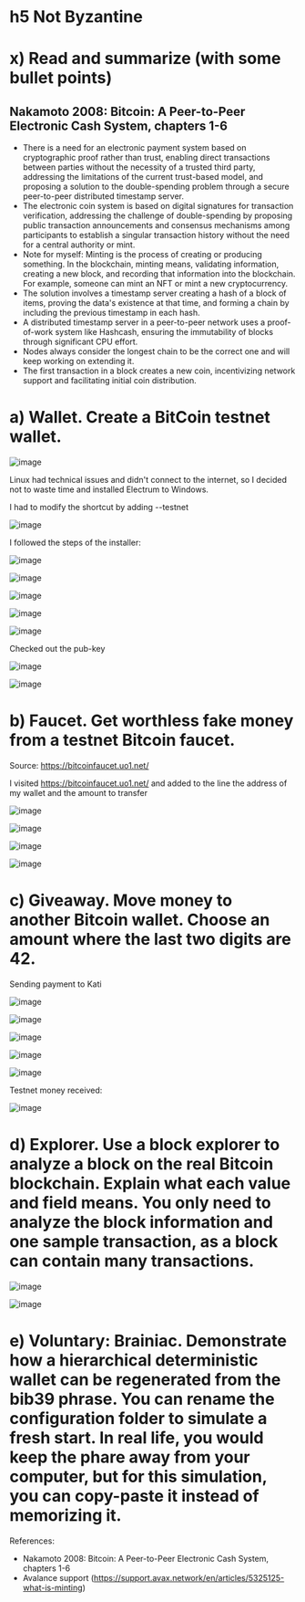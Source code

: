 # h5 Not Byzantine

# x) Read and summarize (with some bullet points)
## Nakamoto 2008: Bitcoin: A Peer-to-Peer Electronic Cash System, chapters 1-6
- There is a need for an electronic payment system based on cryptographic proof rather than trust, enabling direct transactions between parties without the necessity of a trusted third party, addressing the limitations of the current trust-based model, and proposing a solution to the double-spending problem through a secure peer-to-peer distributed timestamp server.
- The electronic coin system is based on digital signatures for transaction verification, addressing the challenge of double-spending by proposing public transaction announcements and consensus mechanisms among participants to establish a singular transaction history without the need for a central authority or mint.
- Note for myself: Minting is the process of creating or producing something. In the blockchain, minting means, validating information, creating a new block, and recording that information into the blockchain. For example, someone can mint an NFT or mint a new cryptocurrency.
- The solution involves a timestamp server creating a hash of a block of items, proving the data's existence at that time, and forming a chain by including the previous timestamp in each hash.
- A distributed timestamp server in a peer-to-peer network uses a proof-of-work system like Hashcash, ensuring the immutability of blocks through significant CPU effort.
- Nodes always consider the longest chain to be the correct one and will keep working on extending it.
- The first transaction in a block creates a new coin, incentivizing network support and facilitating initial coin distribution.

# a) Wallet. Create a BitCoin testnet wallet.
![image](https://github.com/kateriiname/ICT-Security-Basics/assets/51989896/56135ca2-c976-4632-97f1-2fb37e463fa5)

Linux had technical issues and didn't connect to the internet, so I decided not to waste time and installed Electrum to Windows.

I had to modify the shortcut by adding --testnet

![image](https://github.com/kateriiname/ICT-Security-Basics/assets/51989896/2aadfc41-be61-4de1-a71e-6cb2a5a9a240)

I followed the steps of the installer:

![image](https://github.com/kateriiname/ICT-Security-Basics/assets/51989896/a889006f-44c8-478e-8ca9-38eaad2e8c93)

![image](https://github.com/kateriiname/ICT-Security-Basics/assets/51989896/61a65ade-12cf-43d7-9b98-74974c6c56ad)

![image](https://github.com/kateriiname/ICT-Security-Basics/assets/51989896/00772f6b-b21a-4195-ae63-b4eee6eb8922)

![image](https://github.com/kateriiname/ICT-Security-Basics/assets/51989896/a47a5f1c-5ce6-4f85-ac5c-20d0106b0453)

![image](https://github.com/kateriiname/ICT-Security-Basics/assets/51989896/8d013e90-f470-482c-b0d6-46cc93e1756f)



Checked out the pub-key

![image](https://github.com/kateriiname/ICT-Security-Basics/assets/51989896/593dc1a4-ec3b-455d-8859-ef503ee762f5)

![image](https://github.com/kateriiname/ICT-Security-Basics/assets/51989896/35c4b8a3-a1e7-4549-ae37-b2bc4856b19e)


# b) Faucet. Get worthless fake money from a testnet Bitcoin faucet.

Source: https://bitcoinfaucet.uo1.net/

I visited https://bitcoinfaucet.uo1.net/ and added to the line the address of my wallet and the amount to transfer

![image](https://github.com/kateriiname/ICT-Security-Basics/assets/51989896/adb07944-cef9-41e3-a2b6-d32e4f596d68)

![image](https://github.com/kateriiname/ICT-Security-Basics/assets/51989896/c6457f37-e6d1-4acc-8465-abc72ae09104)

![image](https://github.com/kateriiname/ICT-Security-Basics/assets/51989896/e9ca960c-1b56-450f-8842-34deb450d113)

![image](https://github.com/kateriiname/ICT-Security-Basics/assets/51989896/0e4f469c-d40b-473a-b0be-d3cda73dea43)



# c) Giveaway. Move money to another Bitcoin wallet. Choose an amount where the last two digits are 42.

Sending payment to Kati

![image](https://github.com/kateriiname/ICT-Security-Basics/assets/51989896/d22037a9-156b-4958-a4f8-dfdf33c182c7)


![image](https://github.com/kateriiname/ICT-Security-Basics/assets/51989896/0429cb74-d758-4674-891a-e462bd347c24)


![image](https://github.com/kateriiname/ICT-Security-Basics/assets/51989896/03ce5350-0a1f-4639-a2d4-19571739e837)


![image](https://github.com/kateriiname/ICT-Security-Basics/assets/51989896/0b50e688-cc23-4a65-8740-dcecc64d27a9)


![image](https://github.com/kateriiname/ICT-Security-Basics/assets/51989896/623fd35c-374c-4249-8e5d-aba3013c00e3)


Testnet money received:

![image](https://github.com/kateriiname/ICT-Security-Basics/assets/51989896/b561aab5-bc67-4d48-b864-b6a04081703f)


# d) Explorer. Use a block explorer to analyze a block on the real Bitcoin blockchain. Explain what each value and field means. You only need to analyze the block information and one sample transaction, as a block can contain many transactions.

![image](https://github.com/kateriiname/ICT-Security-Basics/assets/51989896/e4e5d39a-68bd-4312-ab75-ef7b1eb04ec7)

![image](https://github.com/kateriiname/ICT-Security-Basics/assets/51989896/f94b8eeb-2063-4ce9-ac48-c643626f3071)



# e) Voluntary: Brainiac. Demonstrate how a hierarchical deterministic wallet can be regenerated from the bib39 phrase. You can rename the configuration folder to simulate a fresh start. In real life, you would keep the phare away from your computer, but for this simulation, you can copy-paste it instead of memorizing it.


References:
- Nakamoto 2008: Bitcoin: A Peer-to-Peer Electronic Cash System, chapters 1-6
- Avalance support (https://support.avax.network/en/articles/5325125-what-is-minting)
